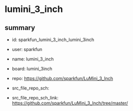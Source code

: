 # lumini_3_inch
 
## summary 
* id: sparkfun_lumini_3_inch_lumini_3inch
* user: sparkfun
* name: lumini_3_inch
* board: lumini_3inch
* repo: https://github.com/sparkfun/LuMini_3_Inch



* src_file_repo_sch: 
* src_file_repo_sch_link: https://github.com/sparkfun/LuMini_3_Inch/tree/master/




